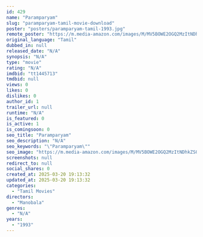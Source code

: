 ```yaml
---
id: 429
name: "Paramparyam"
slug: "paramparyam-tamil-movie-download"
poster: "posters/paramparyam-tamil-1993.jpg"
remote_poster: "https://m.media-amazon.com/images/M/MV5BOWE2OGQ2MzItNDhkZS00YmYwLTlhZjYtMmQ2YjAwMTM0ZmE4XkEyXkFqcGdeQXVyODEzOTQwNTY@._V1_SX300.jpg"
original_language: "Tamil"
dubbed_in: null
released_date: "N/A"
synopsis: "N/A"
type: "movie"
rating: "N/A"
imdbid: "tt1445713"
tmdbid: null
views: 0
likes: 0
dislikes: 0
author_id: 1
trailer_url: null
runtime: "N/A"
is_featured: 0
is_active: 1
is_comingsoon: 0
seo_title: "Paramparyam"
seo_description: "N/A"
seo_keywords: "\"Paramparyam\""
seo_image: "https://m.media-amazon.com/images/M/MV5BOWE2OGQ2MzItNDhkZS00YmYwLTlhZjYtMmQ2YjAwMTM0ZmE4XkEyXkFqcGdeQXVyODEzOTQwNTY@._V1_SX300.jpg"
screenshots: null
redirect_to: null
social_shares: 0
created_at: 2025-03-20 19:13:32
updated_at: 2025-03-20 19:13:32
categories:
  - "Tamil Movies"
directors:
  - "Manobala"
genres:
  - "N/A"
years:
  - "1993"
---
```

